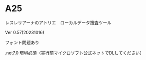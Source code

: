 # A25
レスレリアーナのアトリエ　ローカルデータ捜査ツール

Ver 0.57(20231016)

フォント問題あり

.net7.0 環境必須（実行前マイクロソフト公式ネットでDLしてください）
